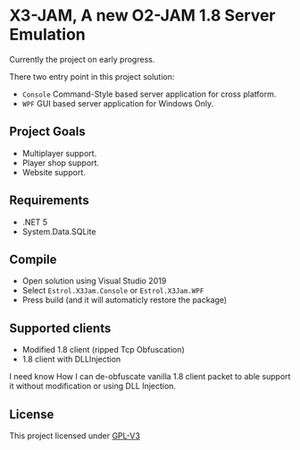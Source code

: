 # X3-JAM, A new O2-JAM 1.8 Server Emulation
Currently the project on early progress.

There two entry point in this project solution:
- `Console` Command-Style based server application for cross platform.
- `WPF` GUI based server application for Windows Only.

## Project Goals
- Multiplayer support.
- Player shop support.
- Website support.

## Requirements
- .NET 5
- System.Data.SQLite

## Compile
- Open solution using Visual Studio 2019
- Select `Estrol.X3Jam.Console` or `Estrol.X3Jam.WPF`
- Press build (and it will automaticly restore the package)

## Supported clients
- Modified 1.8 client (ripped Tcp Obfuscation)
- 1.8 client with DLLInjection

I need know How I can de-obfuscate vanilla 1.8 client packet to able support it without modification or using DLL Injection.

## License
This project licensed under [GPL-V3](/LICENSE.txt)